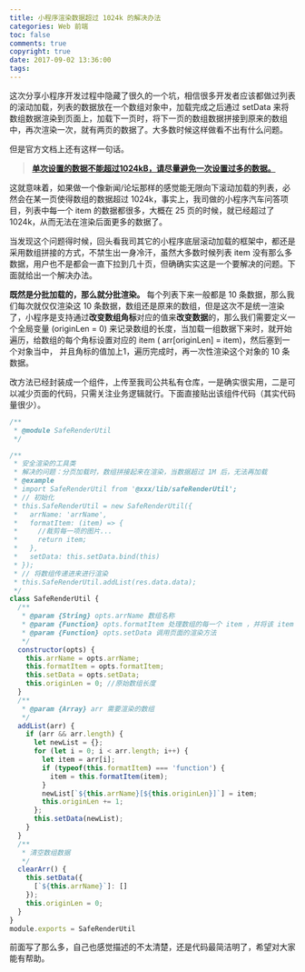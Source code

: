 ```yaml
---
title: 小程序渲染数据超过 1024k 的解决办法
categories: Web 前端
toc: false
comments: true
copyright: true
date: 2017-09-02 13:36:00
tags:
---
```


这次分享小程序开发过程中隐藏了很久的一个坑，相信很多开发者应该都做过列表的滚动加载，列表的数据放在一个数组对象中，加载完成之后通过 setData 来将数组数据渲染到页面上，加载下一页时，将下一页的数组数据拼接到原来的数组中，再次渲染一次，就有两页的数据了。大多数时候这样做看不出有什么问题。

<!--more-->

但是官方文档上还有这样一句话。

> **[单次设置的数据不能超过1024kB，请尽量避免一次设置过多的数据。](https://mp.weixin.qq.com/debug/wxadoc/dev/framework/app-service/page.html)**

这就意味着，如果做一个像新闻/论坛那样的感觉能无限向下滚动加载的列表，必然会在某一页使得数组的数据超过 1024k，事实上，我司做的小程序汽车问答项目，列表中每一个 item 的数据都很多，大概在 25 页的时候，就已经超过了 1024k，从而无法在渲染后面更多的数据了。

当发现这个问题得时候，回头看我司其它的小程序底层滚动加载的框架中，都还是采用数组拼接的方式，不禁生出一身冷汗，虽然大多数时候列表 item 没有那么多数据，用户也不是都会一直下拉到几十页，但确确实实这是一个要解决的问题。下面就给出一个解决办法。

**既然是分批加载的，那么就分批渲染。** 每个列表下来一般都是 10  条数据，那么我们每次就仅仅渲染这 10 条数据，数组还是原来的数组，但是这次不是统一渲染了，小程序是支持通过**改变数组角标**对应的值来**改变数据**的，那么我们需要定义一个全局变量 (originLen = 0) 来记录数组的长度，当加载一组数据下来时，就开始遍历，给数组的每个角标设置对应的 item  ( arr[originLen] = item)，然后塞到一个对象当中， 并且角标的值加上1，遍历完成时，再一次性渲染这个对象的 10 条数据。

改方法已经封装成一个组件，上传至我司公共私有仓库，一是确实很实用，二是可以减少页面的代码，只需关注业务逻辑就行。下面直接贴出该组件代码（其实代码量很少）。

```javascript
/**
 * @module SafeRenderUtil
 */

/**
 * 安全渲染的工具类
 * 解决的问题：分页加载时，数组拼接起来在渲染，当数据超过 1M 后，无法再加载
 * @example
 * import SafeRenderUtil from '@xxx/lib/safeRenderUtil';
 * // 初始化
 * this.SafeRenderUtil = new SafeRenderUtil({
 *   arrName: 'arrName',
 *   formatItem: (item) => {
 *     //裁剪每一项的图片...
 *     return item;
 *   },
 *   setData: this.setData.bind(this)
 * });
 * // 将数组传递进来进行渲染
 * this.SafeRenderUtil.addList(res.data.data);
 */
class SafeRenderUtil {
  /**
   * @param {String} opts.arrName 数组名称
   * @param {Function} opts.formatItem 处理数组的每一个 item ，并将该 item 返回
   * @param {Function} opts.setData 调用页面的渲染方法
   */
  constructor(opts) {
    this.arrName = opts.arrName;
    this.formatItem = opts.formatItem;
    this.setData = opts.setData;
    this.originLen = 0; //原始数组长度
  }
  /**
   * @param {Array} arr 需要渲染的数组
   */
  addList(arr) {
    if (arr && arr.length) {
      let newList = {};
      for (let i = 0; i < arr.length; i++) {
        let item = arr[i];
        if (typeof(this.formatItem) === 'function') {
          item = this.formatItem(item);
        }
        newList[`${this.arrName}[${this.originLen}]`] = item;
        this.originLen += 1;
      };
      this.setData(newList);
    }
  }
  /**
   * 清空数组数据
   */
  clearArr() {
    this.setData({
      [`${this.arrName}`]: []
    });
    this.originLen = 0;
  }
}
module.exports = SafeRenderUtil

```

前面写了那么多，自己也感觉描述的不太清楚，还是代码最简洁明了，希望对大家能有帮助。